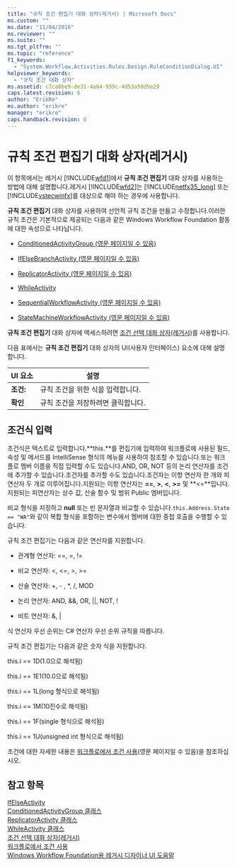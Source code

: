 ```yaml
---
title: "규칙 조건 편집기 대화 상자(레거시) | Microsoft Docs"
ms.custom: ""
ms.date: "11/04/2016"
ms.reviewer: ""
ms.suite: ""
ms.tgt_pltfrm: ""
ms.topic: "reference"
f1_keywords: 
  - "System.Workflow.Activities.Rules.Design.RuleConditionDialog.UI"
helpviewer_keywords: 
  - "규칙 조건 대화 상자"
ms.assetid: c7ca8be9-de31-4a64-939c-4d53a50d5e29
caps.latest.revision: 6
author: "ErikRe"
ms.author: "erikre"
manager: "erikre"
caps.handback.revision: 6
---
```

# 규칙 조건 편집기 대화 상자(레거시)
이 항목에서는 레거시 [!INCLUDE[wfd1](../workflow-designer/includes/wfd1_md.md)]에서 **규칙 조건 편집기** 대화 상자를 사용하는 방법에 대해 설명합니다.레거시 [!INCLUDE[wfd2](../workflow-designer/includes/wfd2_md.md)]는 [!INCLUDE[netfx35_long](../workflow-designer/includes/netfx35_long_md.md)] 또는 [!INCLUDE[vstecwinfx](../workflow-designer/includes/vstecwinfx_md.md)]를 대상으로 해야 하는 경우에 사용합니다.  
  
 **규칙 조건 편집기** 대화 상자를 사용하여 선언적 규칙 조건을 만들고 수정합니다.이러한 규칙 조건은 기본적으로 제공되는 다음과 같은 Windows Workflow Foundation 활동에 대한 속성으로 나타납니다.  
  
-   [ConditionedActivityGroup \(영문 페이지일 수 있음\)](http://go.microsoft.com/fwlink?LinkID=65017)  
  
-   [IfElseBranchActivity \(영문 페이지일 수 있음\)](http://go.microsoft.com/fwlink?LinkID=65034)  
  
-   [ReplicatorActivity \(영문 페이지일 수 있음\)](http://go.microsoft.com/fwlink?LinkID=65039)  
  
-   [WhileActivity](http://go.microsoft.com/fwlink?LinkID=65049)  
  
-   [SequentialWorkflowActivity \(영문 페이지일 수 있음\)](http://go.microsoft.com/fwlink?LinkID=65040)  
  
-   [StateMachineWorkflowActivity \(영문 페이지일 수 있음\)](http://go.microsoft.com/fwlink?LinkID=65045)  
  
 **규칙 조건 편집기** 대화 상자에 액세스하려면 [조건 선택 대화 상자\(레거시\)](../workflow-designer/select-condition-dialog-box-legacy.md)를 사용합니다.  
  
 다음 표에서는 **규칙 조건 편집기** 대화 상자의 UI\(사용자 인터페이스\) 요소에 대해 설명합니다.  
  
|UI 요소|설명|  
|-----------|--------|  
|**조건:**|규칙 조건을 위한 식을 입력합니다.|  
|**확인**|규칙 조건을 저장하려면 클릭합니다.|  
  
## 조건식 입력  
 조건식은 텍스트로 입력합니다.**this.**를 편집기에 입력하여 워크플로에 사용된 필드, 속성 및 메서드를 IntelliSense 형식의 메뉴를 사용하여 참조할 수 있습니다.또는 워크플로 멤버 이름을 직접 입력할 수도 있습니다.AND, OR, NOT 등의 논리 연산자를 조건에 추가할 수 있습니다.조건자를 추가할 수도 있습니다.조건자는 이항 연산자 한 개와 피연산자 두 개로 이루어집니다.지원되는 이항 연산자는 **\=\=**, **\>**, **\<**, **\>\=** 및 **\<\=**입니다.지원되는 피연산자는 상수 값, 산술 함수 및 범위 Public 멤버입니다.  
  
 비교 형식을 지정하고 **null** 또는 빈 문자열과 비교할 수 있습니다.`this.Address.State == "WA"`와 같이 복합 형식을 포함하는 변수에서 멤버에 대한 중첩 호출을 수행할 수 있습니다.  
  
 규칙 조건 편집기는 다음과 같은 연산자를 지원합니다.  
  
-   관계형 연산자: \=\=, \=, \!\=  
  
-   비교 연산자: \<, \<\=, \>, \>\=  
  
-   산술 연산자: \+, \- , \*, \/, MOD  
  
-   논리 연산자: AND, &&, OR, &#124;&#124;, NOT, \!  
  
-   비트 연산자: &, &#124;  
  
 식 연산자 우선 순위는 C\# 연산자 우선 순위 규칙을 따릅니다.  
  
 규칙 조건 편집기는 다음과 같은 숫자 식을 지원합니다.  
  
 this.i \=\= 1D\(1.0으로 해석됨\)  
  
 this.i \=\= 1E1\(10.0으로 해석됨\)  
  
 this.i \=\= 1L\(long 형식으로 해석됨\)  
  
 this.i \=\= 1M\(10진수로 해석됨\)  
  
 this.i \=\= 1F\(single 형식으로 해석됨\)  
  
 this.i \=\= 1U\(unsigned int 형식으로 해석됨\)  
  
 조건에 대한 자세한 내용은 [워크플로에서 조건 사용](http://go.microsoft.com/fwlink?LinkID=65009)\(영문 페이지일 수 있음\)을 참조하십시오.  
  
## 참고 항목  
 [IfElseActivity](http://go.microsoft.com/fwlink?LinkID=65033)   
 [ConditionedActivityGroup 클래스](http://go.microsoft.com/fwlink?LinkID=65017)   
 [ReplicatorActivity 클래스](http://go.microsoft.com/fwlink?LinkID=65039)   
 [WhileActivity 클래스](http://go.microsoft.com/fwlink?LinkID=65049)   
 [조건 선택 대화 상자\(레거시\)](../workflow-designer/select-condition-dialog-box-legacy.md)   
 [워크플로에서 조건 사용](http://go.microsoft.com/fwlink?LinkID=65009)   
 [Windows Workflow Foundation용 레거시 디자이너 UI 도움말](../workflow-designer/legacy-designer-for-windows-workflow-foundation-ui-help.md)